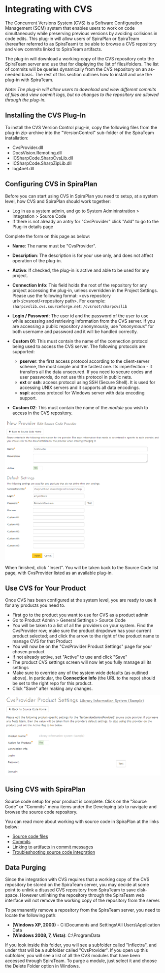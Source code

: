 # Integrating with CVS

The Concurrent Versions System (CVS) is a Software Configuration Management (SCM) system that enables users to work on code simultaneously while preserving previous versions by avoiding collisions in code edits. This plug-in will allow users of SpiraPlan or SpiraTeam (hereafter referred to as SpiraTeam) to be able to browse a CVS repository and view commits linked to SpiraTeam artifacts.

The plug-in will download a working-copy of the CVS repository onto the SpiraTeam server and use that for displaying the list of files/folders. The list of commits will be queries dynamically from the CVS repository on an as-needed basis. The rest of this section outlines how to install and use the plug-in with SpiraTeam.

*Note: The plug-in will allow users to download and view different commits of files and view commit logs, but no changes to the repository are allowed through the plug-in.*

## Installing the CVS Plug-In 

To install the CVS Version Control plug-in, copy the following files from the plug-in zip-archive into the "VersionControl" sub-folder of the SpiraTeam installation:
-   CvsProvider.dll
-   DocsVision.Remoting.dll
-   ICSharpCode.SharpCvsLib.dll
-   ICSharpCode.SharpZipLib.dll
-   log4net.dll

## Configuring CVS in SpiraPlan
Before you can start using CVS in SpiraPlan you need to setup, at a system level, how CVS and SpiraPlan should work together: 

- Log in as a system admin, and go to System Admininstration > Integration > Source Code
- If there is not already an antry for "CvsProvider" click "Add" to go to the Plug-in details page

Complete the form on this page as below:

-   **Name**: The name must be "CvsProvider".
-   **Description**: The description is for your use only, and does not affect operation of the plug-in.
-   **Active**: If checked, the plug-in is active and able to be used for any project.
-   **Connection Info**: This field holds the root of the repository for any project accessing the plug-in, unless overridden in the Project Settings. Please use the following format: <cvs repository url\>:/cvsroot/<repository path\>. For example: `sharpcvslib.cvs.sourceforge.net:/cvsroot/sharpcvslib`
-   **Login / Password**: The user id and the password of the user to use while accessing and retrieving information from the CVS server. If you are accessing a public repository anonymously, use "*anonymous*" for both username and password and it will be handled correctly.
-   **Custom 01**: This must contain the name of the connection protocol being used to access the CVS server. The following protocols are supported:

    -   **pserver**: the first access protocol according to the client-server scheme, the most simple and the fastest one. Its imperfection - it transfers all the data unsecured. If you need to secure codes and user passwords, do not use this protocol in public nets.
    -   **ext** or **ssh**: access protocol using SSH (Secure Shell). It is used for accessing UNIX servers and it supports all data encodings.
    -   **sspi**: access protocol for Windows server with data encoding support.

-   **Custom 02**: This must contain the name of the *module* you wish to access in the CVS repository.

![](img/Integrating_with_CVS_43.png)

When finished, click "Insert". You will be taken back to the Source Code list page, with CvsProvider listed as an available plug-in.

## Use CVS for Your Product
Once CVS has been configured at the system level, you are ready to use it for any products you need to. 

- First go to the product you want to use for CVS as a product admin
- Go to Product Admin > General Settings > Source Code
- You will be taken to a list of all the providers on your system. Find the CvsProvider row; make sure the product dropdown has your current product selected; and click the arrow to the right of the product name to manage CVS for that Product
- You will now be on the "CvsProvider Product Settings" page for your chosen product
- If not already active, set "Active" to use and click "Save"
- The product CVS settings screen will now let you fully manage all its settings
- Make sure to override any of the system wide defaults (as outlined above). In particular, the **Connection Info** (the URL to the repo) should be set to the right repo for this product.
- Click "Save" after making any changes.

![](img/Integrating_with_CVS_44.png)

## Using CVS with SpiraPlan
Source code setup for your product is complete. Click on the "Source Code" or "Commits" menu items under the Developing tab to navigate and browse the source code repository.

You can read more about working with source code in SpiraPlan at the links below:

- [Source code files](../Spira-User-Manual/Source-Code.md/#source-code-file-list)
- [Commits](../Spira-User-Manual/Commits.md/#commit-list)
- [Linking to artifacts in commit messages](../Spira-User-Manual/Commits.md/#linking-to-artifacts-in-commit-messages)
- [Troubleshooting source code integration](../Spira-User-Manual/Source-Code.md/#troubleshooting-source-code-integration)


## Data Purging
Since the integration with CVS requires that a working copy of the CVS repository be stored on the SpiraTeam server, you may decide at some point to unlink a disused CVS repository from SpiraTeam to save disk-space. However unlinking the repository through the SpiraTeam web interface will not remove the working copy of the repository from the server.

To permanently remove a repository from the SpiraTeam server, you need to locate the following path:

-   **(Windows XP, 2003)** - C:\\Documents and Settings\\All Users\\Application Data
-   **(Windows 2008, 7, Vista)**: C:\\ProgramData

If you look inside this folder, you will see a subfolder called "Inflectra", and under that will be a subfolder called "CvsProvider". If you open up this subfolder, you will see a list of all the CVS modules that have been accessed through SpiraTeam. To purge a module, just select it and choose the Delete Folder option in Windows.